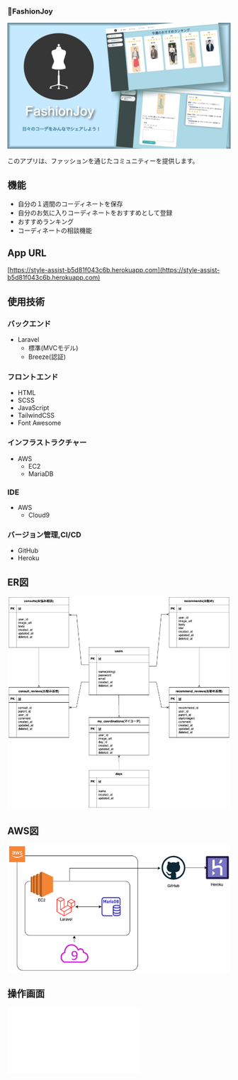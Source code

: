 ### 🌟FashionJoy

![Title Image](public/image/fashionjoy-title.jpg)

このアプリは、ファッションを通じたコミュニティーを提供します。

## 機能
- 自分の１週間のコーディネートを保存
- 自分のお気に入りコーディネートをおすすめとして登録
- おすすめランキング
- コーディネートの相談機能

## App URL
[https://style-assist-b5d81f043c6b.herokuapp.com](https://style-assist-b5d81f043c6b.herokuapp.com)

## 使用技術
### バックエンド
- Laravel
  - 標準(MVCモデル)
  - Breeze(認証)

### フロントエンド
- HTML
- SCSS
- JavaScript
- TailwindCSS
- Font Awesome

### インフラストラクチャー
- AWS
  - EC2
  - MariaDB

### IDE
- AWS
  - Cloud9

### バージョン管理,CI/CD
- GitHub
- Heroku

## ER図
![ER図](public/image/er-diagram.png)

## AWS図
![構成図](public/image/infra-diagram.png)

## 操作画面
![操作図](public/image/operation_document.pdf)